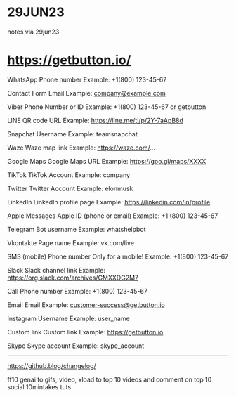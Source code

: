 # 29JUN23
notes via 29jun23


https://getbutton.io/
= 

WhatsApp
Phone number
Example: +1(800) 123-45-67

Contact Form
Email
Example: company@example.com

Viber
Phone Number or ID
Example: +1(800) 123-45-67 or getbutton

LINE
QR code URL
Example: https://line.me/ti/p/2Y-7aApB8d

Snapchat
Username
Example: teamsnapchat

Waze
Waze map link
Example: https://waze.com/...

Google Maps
Google Maps URL
Example: https://goo.gl/maps/XXXX

TikTok
TikTok Account
Example: company

Twitter
Twitter Account
Example: elonmusk

LinkedIn
LinkedIn profile page
Example: https://linkedin.com/in/profile

Apple Messages
Apple ID (phone or email)
Example: +1 (800) 123-45-67

Telegram
Bot username
Example: whatshelpbot

Vkontakte
Page name
Example: vk.com/live

SMS (mobile)
Phone number
Only for a mobile! Example: +1(800) 123-45-67

Slack
Slack channel link
Example: https://org.slack.com/archives/GMXXDG2M7

Call
Phone number
Example: +1(800) 123-45-67

Email
Email
Example: customer-success@getbutton.io

Instagram
Username
Example: user_name

Custom link
Custom link
Example: https://getbutton.io

Skype
Skype account
Example: skype_account


---

https://github.blog/changelog/

ff10  genai  to gifs, video, xload to top 10 videos and comment on top 10 social 10mintakes tuts 


